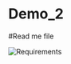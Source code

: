 # Demo_2
#Read me file 

![Requirements]([https://github.com/[DanielSantos118]/[Demo_2]/blob/[Images]/SEFPPG5-RequirementsDiagrams_1.png?raw=true](https://raw.githubusercontent.com/DanielSantos118/Demo_2/main/Images/SEFPPG5-RequirementsDiagrams_1.png))
